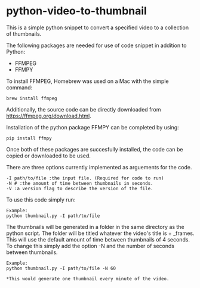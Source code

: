 # python-video-to-thumbnail

This is a simple python snippet to convert a specified video to a collection of thumbnails.


The following packages are needed for use of code snippet in addition to Python:

- FFMPEG
- FFMPY

To install FFMPEG, Homebrew was used on a Mac with the simple command:

    brew install ffmpeg

Additionally, the source code can be directly downloaded from https://ffmpeg.org/download.html.

Installation of the python package FFMPY can be completed by using:

    pip install ffmpy

Once both of these packages are succesfully installed, the code can be copied or downloaded to be used.

There are three options currently implemented as arguements for the code.

    -I path/to/file :the input file. (Required for code to run)
    -N # :the amount of time between thumbnails in seconds. 
    -V :a version flag to describe the version of the file.

To use this code simply run:

    Example:
    python thumbnail.py -I path/to/file

The thumbnails will be generated in a folder in the same directory as the python script. The folder will be titled whatever the video's title is + _frames.
This will use the default amount of time between thumbnails of 4 seconds. To change this simply add the option -N and the number of seconds between thumbnails.

    Example:
    python thumbnail.py -I path/to/file -N 60

    *This would generate one thumbnail every minute of the video.







